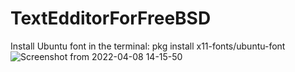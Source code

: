 # TextEdditorForFreeBSD
Install Ubuntu font in the terminal: pkg install x11-fonts/ubuntu-font
![Screenshot from 2022-04-08 14-15-50](https://user-images.githubusercontent.com/52569279/162443268-ed3e75e2-775d-4272-9b4c-6dbf6755f0cf.png)
